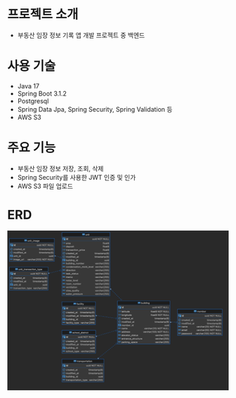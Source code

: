 # 프로젝트 소개

- 부동산 임장 정보 기록 앱 개발 프로젝트 중 백엔드

# 사용 기술

- Java 17
- Spring Boot 3.1.2
- Postgresql
- Spring Data Jpa, Spring Security, Spring Validation 등
- AWS S3

# 주요 기능

- 부동산 임장 정보 저장, 조회, 삭제
- Spring Security를 사용한 JWT 인증 및 인가
- AWS S3 파일 업로드

# ERD

![Alt text](image.png)
